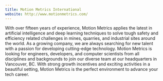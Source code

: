 ```yaml
---
title: Motion Metrics International
website: http://www.motionmetrics.com/
---
```


With over fifteen years of experience, Motion Metrics applies the latest in artificial intelligence and deep learning techniques to solve tough safety and efficiency related challenges in mines, quarries, and industrial sites around the world. As a growing company, we are always searching for new talent with a passion for developing cutting-edge technology. Motion Metrics is looking for engineers, developers, and computer scientists from all disciplines and backgrounds to join our diverse team at our headquarters in Vancouver, BC. With strong growth incentives and exciting activities in a beautiful setting, Motion Metrics is the perfect environment to advance your tech career.

